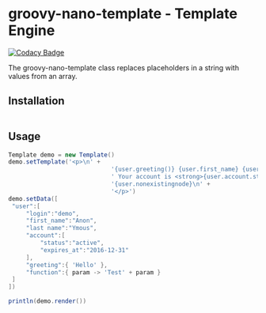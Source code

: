 # groovy-nano-template - Template Engine

[![Codacy Badge](https://api.codacy.com/project/badge/Grade/c136bd8ac5124d0598ad83ea138f2dc0)](https://www.codacy.com/app/azettl/groovy-nano-template?utm_source=github.com&utm_medium=referral&utm_content=azettl/groovy-nano-template&utm_campaign=badger)

The groovy-nano-template class replaces placeholders in a string with values from an array.

## Installation

```cmd
```

## Usage

```groovy
Template demo = new Template()
demo.setTemplate('<p>\n' +
                             '{user.greeting()} {user.first_name} {user.last name}!\n' +
                             ' Your account is <strong>{user.account.status}</strong> \n' +
                             '{user.nonexistingnode}\n' +
                             '</p>')
demo.setData([
 "user":[
     "login":"demo",
     "first_name":"Anon",
     "last name":"Ymous",
     "account":[
         "status":"active",
         "expires_at":"2016-12-31"
     ],
     "greeting":{ 'Hello' },
     "function":{ param -> 'Test' + param }
 ]
])

println(demo.render())
```